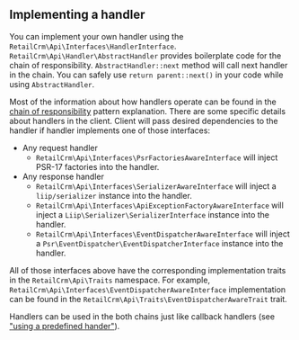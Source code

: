 ## Implementing a handler

You can implement your own handler using the `RetailCrm\Api\Interfaces\HandlerInterface`. 
`RetailCrm\Api\Handler\AbstractHandler` provides boilerplate code for the chain of responsibility. 
`AbstractHandler::next` method will call next handler in the chain. You can safely use `return parent::next()` in your code 
while using `AbstractHandler`.

Most of the information about how handlers operate can be found in the [chain of responsibility](https://refactoring.guru/design-patterns/chain-of-responsibility) 
pattern explanation. There are some specific details about handlers in the client. Client will pass desired dependencies to 
the handler if handler implements one of those interfaces:

* Any request handler
    + `RetailCrm\Api\Interfaces\PsrFactoriesAwareInterface` will inject PSR-17 factories into the handler.
* Any response handler
    + `RetailCrm\Api\Interfaces\SerializerAwareInterface` will inject a `liip/serializer` instance into the handler.
    + `RetailCrm\Api\Interfaces\ApiExceptionFactoryAwareInterface` will inject a `Liip\Serializer\SerializerInterface` instance into the handler.
    + `RetailCrm\Api\Interfaces\EventDispatcherAwareInterface` will inject a `Psr\EventDispatcher\EventDispatcherInterface` instance into the handler.

All of those interfaces above have the corresponding implementation traits in the `RetailCrm\Api\Traits` namespace. 
For example, `RetailCrm\Api\Interfaces\EventDispatcherAwareInterface` implementation can be found in the 
`RetailCrm\Api\Traits\EventDispatcherAwareTrait` trait.

Handlers can be used in the both chains just like callback handlers (see ["using a predefined hander"](using_a_predefined_handler.md)).
